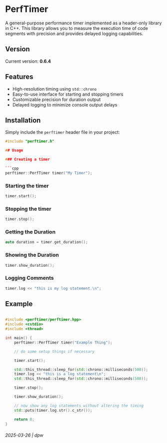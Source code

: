 # PerfTimer

A general-purpose performance timer implemented as a header-only library in C++. This library allows you to measure the execution time of code segments with precision and provides delayed logging capabilities.

## Version

Current version: **0.6.4**

## Features

- High-resolution timing using `std::chrono`
- Easy-to-use interface for starting and stopping timers
- Customizable precision for duration output
- Delayed logging to minimize console output delays

## Installation

Simply include the `perftimer` header file in your project:

```cpp
#include "perftimer.h"

## Usage

### Creating a timer

```cpp
perftimer::PerfTimer timer("My Timer");
```

### Starting the timer

```cpp
timer.start();
```

### Stopping the timer

```cpp
timer.stop();
```

### Getting the Duration

```cpp
auto duration = timer.get_duration();
```

### Showing the Duration

```cpp
timer.show_duration();
```

### Logging Comments

```cpp
timer.log << "this is my log statement.\n";
```

## Example

```cpp

#include <perftimer/perftimer.hpp>
#include <cstdio>
#include <thread>

int main() {
    perftimer::PerfTimer timer("Example Thing");

    // do some setup things if necessary

    timer.start();

    std::this_thread::sleep_for(std::chrono::milliseconds(500));
    timer.log << "this is a log statement\n";
    std::this_thread::sleep_for(std::chrono::milliseconds(500));

    timer.stop();

    timer.show_duration();

    // now show any log statements without altering the timing
    std::puts(timer.log.str().c_str());

    return 0;
}

```

###### 2025-03-26 | dpw
